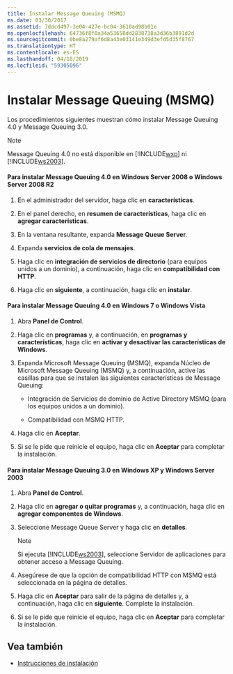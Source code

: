 ```yaml
---
title: Instalar Message Queuing (MSMQ)
ms.date: 03/30/2017
ms.assetid: 7ddcd497-3e04-427e-bc04-3610ad98b01e
ms.openlocfilehash: 64736f8f0a34a53658dd2838738a3d36b3891d2d
ms.sourcegitcommit: 0be8a279af6d8a43e03141e349d3efd5d35f8767
ms.translationtype: HT
ms.contentlocale: es-ES
ms.lasthandoff: 04/18/2019
ms.locfileid: "59305096"
---
```

# <a name="installing-message-queuing-msmq"></a>Instalar Message Queuing (MSMQ)
Los procedimientos siguientes muestran cómo instalar Message Queuing 4.0 y Message Queuing 3.0.  
  
> [!NOTE]
>  Message Queuing 4.0 no está disponible en [!INCLUDE[wxp](../../../../includes/wxp-md.md)] ni [!INCLUDE[ws2003](../../../../includes/ws2003-md.md)].  
  
#### <a name="to-install-message-queuing-40-on-windows-server-2008-or-windows-server-2008-r2"></a>Para instalar Message Queuing 4.0 en Windows Server 2008 o Windows Server 2008 R2  
  
1. En el administrador del servidor, haga clic en **características**.  
  
2. En el panel derecho, en **resumen de características**, haga clic en **agregar características**.  
  
3. En la ventana resultante, expanda **Message Queue Server**.  
  
4. Expanda **servicios de cola de mensajes**.  
  
5. Haga clic en **integración de servicios de directorio** (para equipos unidos a un dominio), a continuación, haga clic en **compatibilidad con HTTP**.  
  
6. Haga clic en **siguiente**, a continuación, haga clic en **instalar**.  
  
#### <a name="to-install-message-queuing-40-on-windows-7-or-windows-vista"></a>Para instalar Message Queuing 4.0 en Windows 7 o Windows Vista  
  
1. Abra **Panel de Control**.  
  
2. Haga clic en **programas** y, a continuación, en **programas y características**, haga clic en **activar y desactivar las características de Windows**.  
  
3. Expanda Microsoft Message Queuing (MSMQ), expanda Núcleo de Microsoft Message Queuing (MSMQ) y, a continuación, active las casillas para que se instalen las siguientes características de Message Queuing:  
  
    -   Integración de Servicios de dominio de Active Directory MSMQ (para los equipos unidos a un dominio).  
  
    -   Compatibilidad con MSMQ HTTP.  
  
4. Haga clic en **Aceptar**.  
  
5. Si se le pide que reinicie el equipo, haga clic en **Aceptar** para completar la instalación.  
  
#### <a name="to-install-message-queuing-30-on-windows-xp-and-windows-server-2003"></a>Para instalar Message Queuing 3.0 en Windows XP y Windows Server 2003  
  
1. Abra **Panel de Control**.  
  
2. Haga clic en **agregar o quitar programas** y, a continuación, haga clic en **agregar componentes de Windows**.  
  
3. Seleccione Message Queue Server y haga clic en **detalles**.  
  
    > [!NOTE]
    >  Si ejecuta [!INCLUDE[ws2003](../../../../includes/ws2003-md.md)], seleccione Servidor de aplicaciones para obtener acceso a Message Queuing.  
  
4. Asegúrese de que la opción de compatibilidad HTTP con MSMQ está seleccionada en la página de detalles.  
  
5. Haga clic en **Aceptar** para salir de la página de detalles y, a continuación, haga clic en **siguiente**. Complete la instalación.  
  
6. Si se le pide que reinicie el equipo, haga clic en **Aceptar** para completar la instalación.  
  
## <a name="see-also"></a>Vea también

- [Instrucciones de instalación](../../../../docs/framework/wcf/samples/set-up-instructions.md)

